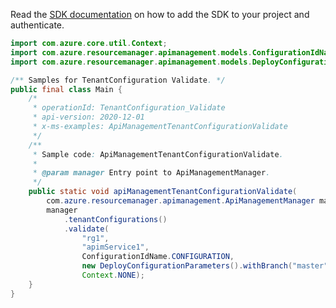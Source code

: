 Read the [SDK documentation](https://github.com/Azure/azure-sdk-for-java/blob/azure-resourcemanager-apimanagement_1.0.0-beta.2/sdk/apimanagement/azure-resourcemanager-apimanagement/README.md) on how to add the SDK to your project and authenticate.

```java
import com.azure.core.util.Context;
import com.azure.resourcemanager.apimanagement.models.ConfigurationIdName;
import com.azure.resourcemanager.apimanagement.models.DeployConfigurationParameters;

/** Samples for TenantConfiguration Validate. */
public final class Main {
    /*
     * operationId: TenantConfiguration_Validate
     * api-version: 2020-12-01
     * x-ms-examples: ApiManagementTenantConfigurationValidate
     */
    /**
     * Sample code: ApiManagementTenantConfigurationValidate.
     *
     * @param manager Entry point to ApiManagementManager.
     */
    public static void apiManagementTenantConfigurationValidate(
        com.azure.resourcemanager.apimanagement.ApiManagementManager manager) {
        manager
            .tenantConfigurations()
            .validate(
                "rg1",
                "apimService1",
                ConfigurationIdName.CONFIGURATION,
                new DeployConfigurationParameters().withBranch("master"),
                Context.NONE);
    }
}
```
